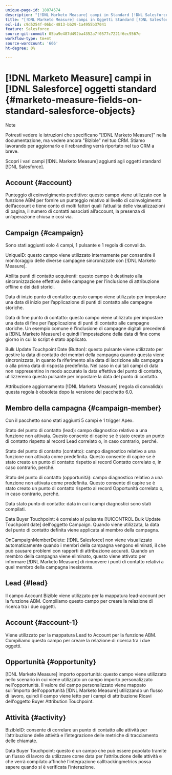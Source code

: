 ```yaml
---
unique-page-id: 18874574
description: "[!DNL Marketo Measure] campi in Standard [!DNL Salesforce] Oggetti - [!DNL Marketo Measure]"
title: "[!DNL Marketo Measure] campi in Oggetti Standard [!DNL Salesforce] "
exl-id: c9d5254f-06bd-4813-bb29-1a4955b37041
feature: Salesforce
source-git-commit: 05ba9e487d492ba4352a7f0577c7221f6ec9567e
workflow-type: tm+mt
source-wordcount: '666'
ht-degree: 0%

---
```


# [!DNL Marketo Measure] campi in [!DNL Salesforce] oggetti standard {#marketo-measure-fields-on-standard-salesforce-objects}

>[!NOTE]
>
>Potresti vedere le istruzioni che specificano &quot;[!DNL Marketo Measure]&quot; nella documentazione, ma vedere ancora &quot;Bizible&quot; nel tuo CRM. Stiamo lavorando per aggiornarlo e il rebranding verrà riportato nel tuo CRM a breve.

Scopri i vari campi [!DNL Marketo Measure] aggiunti agli oggetti standard [!DNL Salesforce].

## Account {#account}

Punteggio di coinvolgimento predittivo: questo campo viene utilizzato con la funzione ABM per fornire un punteggio relativo al livello di coinvolgimento dell’account e tiene conto di molti fattori quali l’attualità delle visualizzazioni di pagina, il numero di contatti associati all’account, la presenza di un’operazione chiusa e così via.

## Campaign {#campaign}

Sono stati aggiunti solo 4 campi, 1 pulsante e 1 regola di convalida.

UniqueID: questo campo viene utilizzato internamente per consentire il monitoraggio delle diverse campagne sincronizzate con [!DNL Marketo Measure].

Abilita punti di contatto acquirenti: questo campo è destinato alla sincronizzazione effettiva delle campagne per l’inclusione di attribuzione offline e dei dati storici.

Data di inizio punto di contatto: questo campo viene utilizzato per impostare una data di inizio per l’applicazione di punti di contatto alle campagne storiche.

Data di fine punto di contatto: questo campo viene utilizzato per impostare una data di fine per l’applicazione di punti di contatto alle campagne storiche. Un esempio comune è l&#39;inclusione di campagne digitali precedenti a [!DNL Marketo Measure] e quindi l&#39;impostazione della data di fine come giorno in cui lo script è stato applicato.

Bulk Update Touchpoint Date (Button): questo pulsante viene utilizzato per gestire la data di contatto dei membri della campagna quando questa viene sincronizzata, in quanto fa riferimento alla data di iscrizione alla campagna o alla prima data di risposta predefinita. Nel caso in cui tali campi di data non rappresentino in modo accurato la data effettiva del punto di contatto, utilizzeremo questo pulsante per impostare la data del punto di contatto.

Attribuzione aggiornamento [!DNL Marketo Measure] (regola di convalida): questa regola è obsoleta dopo la versione del pacchetto 6.0.

## Membro della campagna {#campaign-member}

Con il pacchetto sono stati aggiunti 5 campi e 1 trigger Apex.

Stato del punto di contatto (lead): campo diagnostico relativo a una funzione non attivata. Questo consente di capire se è stato creato un punto di contatto rispetto al record Lead correlato o, in caso contrario, perché.

Stato del punto di contatto (contatto): campo diagnostico relativo a una funzione non attivata come predefinita. Questo consente di capire se è stato creato un punto di contatto rispetto al record Contatto correlato o, in caso contrario, perché.

Stato del punto di contatto (opportunità): campo diagnostico relativo a una funzione non attivata come predefinita. Questo consente di capire se è stato creato un punto di contatto rispetto al record Opportunità correlato o, in caso contrario, perché.

Data stato punto di contatto: data in cui i campi diagnostici sono stati compilati.

Data Buyer Touchpoint: è correlato al pulsante [!UICONTROL Bulk Update Touchpoint date] dell&#39;oggetto Campaign. Quando viene utilizzata, la data del punto di contatto definita viene applicata al membro della campagna.

OnCampaignMemberDelete: [!DNL Salesforce] non viene visualizzato automaticamente quando i membri della campagna vengono eliminati, il che può causare problemi con rapporti di attribuzione accurati. Quando un membro della campagna viene eliminato, questo viene attivato per informare [!DNL Marketo Measure] di rimuovere i punti di contatto relativi a quel membro della campagna inesistente.

## Lead {#lead}

Il campo Account Bizible viene utilizzato per la mappatura lead-account per la funzione ABM. Compiliamo questo campo per creare la relazione di ricerca tra i due oggetti.

## Account {#account-1}

Viene utilizzato per la mappatura Lead to Account per la funzione ABM. Compiliamo questo campo per creare la relazione di ricerca tra i due oggetti.

## Opportunità {#opportunity}

[!DNL Marketo Measure] importo opportunità: questo campo viene utilizzato nello scenario in cui viene utilizzato un campo importo personalizzato nell&#39;opportunità. Il valore del campo personalizzato viene mappato sull&#39;importo dell&#39;opportunità [!DNL Marketo Measure] utilizzando un flusso di lavoro, quindi il campo viene letto per i campi di attribuzione Ricavi dell&#39;oggetto Buyer Attribution Touchpoint.

## Attività {#activity}

BizibleID: consente di correlare un punto di contatto alle attività per l’attribuzione delle attività e l’integrazione delle metriche di tracciamento delle chiamate.

Data Buyer Touchpoint: questo è un campo che può essere popolato tramite un flusso di lavoro da utilizzare come data per l’attribuzione delle attività e che verrà compilato affinché l’integrazione calltrackingmetrics possa sapere quando si è verificata l’interazione.
